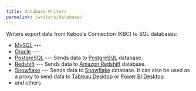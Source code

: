 ```yaml
---
title: Database Writers
permalink: /writers/database/
---
```


Writers export data from Keboola Connection (KBC) to SQL databases:

- [MySQL](/writers/database/mysql/) ---
- [Oracle](/writers/database/oracle/) ---
- [PostgreSQL](/writers/database/postgresql/) --- Sends data to [PostgreSQL](https://www.postgresql.org/) database.
- [Redshift](/writers/database/redshift/) --- Sends data to [Amazon Redshift](https://aws.amazon.com/redshift/) database.
- [Snowflake](/writers/database/snowflake/) --- Sends data to [Snowflake](https://www.snowflake.com/) database. It can also be used as a proxy
to send data to [Tableau Desktop](https://www.tableau.com/products/desktop) or [Power BI Desktop](https://powerbi.microsoft.com/en-us/desktop/).
- and others
